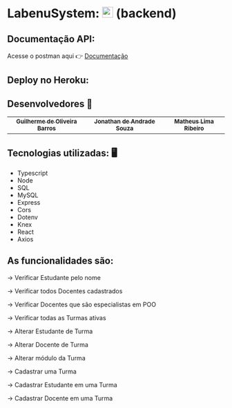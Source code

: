 # LabenuSystem: <img src="https://notion-emojis.s3-us-west-2.amazonaws.com/prod/svg-twitter/1f3eb.svg" width="25"> (backend)

## Documentação API:
 Acesse o postman aqui 👉 [Documentação](https://documenter.getpostman.com/view/18676403/Uyxoi4WH)

## Deploy no Heroku:


## Desenvolvedores 🤖

<table>
  <tr>
  <td align="center"><a href="https://github.com/FIXER3600">
    <sub><b>Guilherme de Oliveira Barros</b></sub>
        <td align="center"><a href="https://github.com/sjonatask">
    <sub><b>Jonathan de Andrade Souza</b></sub>
    <br />
  <td align="center"><a href="https://github.com/mdmath15">
    <sub><b>Matheus Lima Ribeiro</b></sub>
</table>


## Tecnologias utilizadas: 🖥️
- Typescript
- Node
- SQL
- MySQL
- Express
- Cors
- Dotenv
- Knex
- React
- Axios


## As funcionalidades são:

 → Verificar Estudante pelo nome 

 → Verificar todos Docentes cadastrados

 → Verificar Docentes que são especialistas em POO    

 → Verificar todas as Turmas ativas

 → Alterar Estudante de Turma
    
 → Alterar Docente de Turma
    
 → Alterar módulo da Turma

 → Cadastrar uma Turma

 → Cadastrar Estudante em uma Turma
    
 → Cadastrar Docente em uma Turma
    
